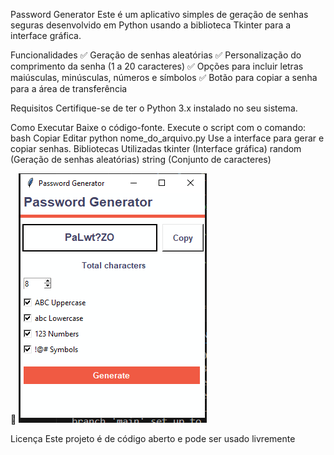 Password Generator
Este é um aplicativo simples de geração de senhas seguras desenvolvido em Python usando a biblioteca Tkinter para a interface gráfica.

Funcionalidades
✅ Geração de senhas aleatórias
✅ Personalização do comprimento da senha (1 a 20 caracteres)
✅ Opções para incluir letras maiúsculas, minúsculas, números e símbolos
✅ Botão para copiar a senha para a área de transferência

Requisitos
Certifique-se de ter o Python 3.x instalado no seu sistema.

Como Executar
Baixe o código-fonte.
Execute o script com o comando:
bash
Copiar
Editar
python nome_do_arquivo.py
Use a interface para gerar e copiar senhas.
Bibliotecas Utilizadas
tkinter (Interface gráfica)
random (Geração de senhas aleatórias)
string (Conjunto de caracteres)


📌 ![Gerador de Senhas](Print.png)



Licença
Este projeto é de código aberto e pode ser usado livremente

